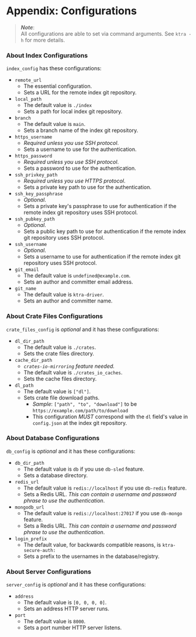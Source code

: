 # Appendix: Configurations

> ***Note***:  
> All configurations are able to set via command arguments. See `ktra -h` for more details.

### About Index Configurations

`index_config` has these configurations:

- `remote_url`
    - The essential configuration.
    - Sets a URL for the remote index git repository.
- `local_path`
    - The default value is `./index`
    - Sets a path for local index git repository.
- `branch`
    - The default value is `main`.
    - Sets a branch name of the index git repository.
- `https_username`
    - *Required unless you use SSH protocol*.
    - Sets a username to use for the authentication.
- `https_password`
    - *Required unless you use SSH protocol*.
    - Sets a password to use for the authentication.
- `ssh_privkey_path`
    - *Required unless you use HTTPS protocol*.
    - Sets a private key path to use for the authentication.
- `ssh_key_passphrase`
    - *Optional*.
    - Sets a private key's passphrase to use for authentication if the remote index git repository uses SSH protocol.
- `ssh_pubkey_path`
    - *Optional*.
    - Sets a public key path to use for authentication if the remote index git repository uses SSH protocol.
- `ssh_username`
    - *Optional*.
    - Sets a username to use for authentication if the remote index git repository uses SSH protocol.
- `git_email`
    - The default value is `undefined@example.com`.
    - Sets an author and committer email address.
- `git_name`
    - The default value is `ktra-driver`.
    - Sets an author and committer name.

### About Crate Files Configurations

`crate_files_config` is *optional* and it has these configurations:

- `dl_dir_path`
    - The default value is `./crates`.
    - Sets the crate files directory.
- `cache_dir_path`
    - *`crates-io-mirroring` feature needed.*
    - The default value is `./crates_io_caches`.
    - Sets the cache files directory.
- `dl_path`
    - The default value is `["dl"]`.
    - Sets crate file download paths.
        - *Sample*: `["path", "to", "download"]` to be `https://example.com/path/to/download`
        - This configuration *MUST* correspond with the `dl` field's value in `config.json` at the index git repository.

### About Database Configurations

`db_config` is *optional* and it has these configurations:

- `db_dir_path`
    - The default value is `db` if you use `db-sled` feature.
    - Sets a database directory.
- `redis_url`
    - The default value is `redis://localhost` if you use `db-redis` feature.
    - Sets a Redis URL. *This can contain a username and password phrase to use the authentication*.
- `mongodb_url`
    - The default value is `redis://localhost:27017` if you use `db-mongo` feature.
    - Sets a Redis URL. *This can contain a username and password phrase to use the authentication*.
- `login_prefix`
    - The default value, for backwards compatible reasons, is `ktra-secure-auth:`
    - Sets a prefix to the usernames in the database/registry.

### About Server Configurations

`server_config` is *optional* and it has these configurations:

- `address`
    - The default value is `[0, 0, 0, 0]`.
    - Sets an address HTTP server runs.
- `port`
    - The default value is `8000`.
    - Sets a port number HTTP server listens.
